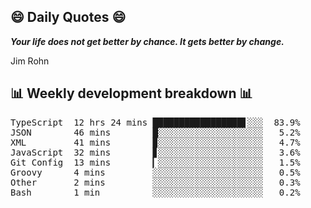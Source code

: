 ## 😄 Daily Quotes 😄

_**Your life does not get better by chance. It gets better by change.**_

Jim Rohn



## 📊 Weekly development breakdown 📊

<pre>TypeScript  12 hrs 24 mins █████████████████▋░░░  83.9%
JSON        46 mins        █░░░░░░░░░░░░░░░░░░░░   5.2%
XML         41 mins        ▉░░░░░░░░░░░░░░░░░░░░   4.7%
JavaScript  32 mins        ▊░░░░░░░░░░░░░░░░░░░░   3.6%
Git Config  13 mins        ▎░░░░░░░░░░░░░░░░░░░░   1.5%
Groovy      4 mins         ░░░░░░░░░░░░░░░░░░░░░   0.5%
Other       2 mins         ░░░░░░░░░░░░░░░░░░░░░   0.3%
Bash        1 min          ░░░░░░░░░░░░░░░░░░░░░   0.2%</pre>